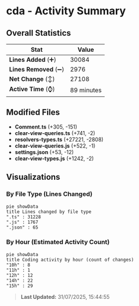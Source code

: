 # cda - Activity Summary 

## Overall Statistics

| Stat                   | Value                                                             |
| ---------------------- | ----------------------------------------------------------------- |
| **Lines Added** (➕)   | 30084                                          |
| **Lines Removed** (➖) | 2976                                        |
| **Net Change** (↕)    | 27108                |
| **Active Time** (⌚)   | 89 minutes |


## Modified Files
- **Comment.ts** (+305, -151)
- **clear-view-queries.ts** (+741, -2)
- **resolvers-types.ts** (+27221, -2808)
- **clear-view-queries.js** (+522, -1)
- **settings.json** (+53, -12)
- **clear-view-types.js** (+1242, -2)

## Visualizations

### By File Type (Lines Changed)

```mermaid
pie showData
title Lines changed by file type
".ts" : 31228
".js" : 1767
".json" : 65
```

### By Hour (Estimated Activity Count)

```mermaid
pie showData
title Coding activity by hour (count of changes)
"10h" : 8
"11h" : 1
"12h" : 12
"14h" : 22
"15h" : 29
```


> **Last Updated:** 31/07/2025, 15:44:55